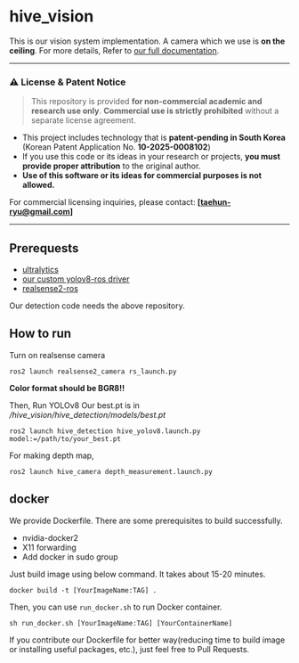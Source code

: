 # hive_vision
This is our vision system implementation. A camera which we use is **on the ceiling**.
For more details, Refer to [our full documentation](https://github.com/BEYOND-thelimit/Capstone-Design-at-HYU).

---

### ⚠️ License & Patent Notice

> This repository is provided **for non-commercial academic and research use only**.
> **Commercial use is strictly prohibited** without a separate license agreement.

- This project includes technology that is **patent-pending in South Korea**
  (Korean Patent Application No. **10-2025-0008102**)
- If you use this code or its ideas in your research or projects,
  **you must provide proper attribution** to the original author.
- **Use of this software or its ideas for commercial purposes is not allowed.**

For commercial licensing inquiries, please contact:
**[taehun-ryu@gmail.com]**

---

## Prerequests
- [ultralytics](https://github.com/ultralytics/ultralytics)
- [our custom yolov8-ros driver](https://github.com/taehun-ryu/yolov8_ros)
- [realsense2-ros](https://github.com/IntelRealSense/realsense-ros.git)

Our detection code needs the above repository.

## How to run
Turn on realsense camera
```
ros2 launch realsense2_camera rs_launch.py
```
**Color format should be BGR8!!**

Then, Run YOLOv8
Our best.pt is in */hive_vision/hive_detection/models/best.pt*
```
ros2 launch hive_detection hive_yolov8.launch.py model:=/path/to/your_best.pt
```

For making depth map,
```
ros2 launch hive_camera depth_measurement.launch.py
```

## docker
We provide Dockerfile. There are some prerequisites to build successfully.

- nvidia-docker2
- X11 forwarding
- Add docker in sudo group

Just build image using below command. It takes about 15-20 minutes.
```
docker build -t [YourImageName:TAG] .
```
Then, you can use `run_docker.sh` to run Docker container.
```
sh run_docker.sh [YourImageName:TAG] [YourContainerName]
```
If you contribute our Dockerfile for better way(reducing time to build image or installing useful packages, etc.), just feel free to Pull Requests.
